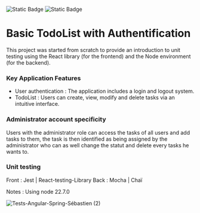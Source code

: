 ![Static Badge](https://img.shields.io/badge/18.3.1-%2300DDFF?logo=react&logoColor=white) ![Static Badge](https://img.shields.io/badge/4.21.0-lightgrey?logo=express&logoColor=white)

# Basic TodoList with Authentification

This project was started from scratch to provide an introduction to unit testing using the React library (for the frontend) and the Node environment (for the backend). 

### Key Application Features
- User authentication : The application includes a login and logout system.
- TodoList : Users can create, view, modify and delete tasks via an intuitive interface.

  
### Administrator account specificity
Users with the administrator role can access the tasks of all users and add tasks to them, the task is then identified as being assigned by the administrator who can as well change the statut and delete every tasks he wants to. 


### Unit testing 

Front : Jest | React-testing-Library 
Back : Mocha | Chaï

Notes : Using node 22.7.0

![Tests-Angular-Spring-Sébastien (2)](https://github.com/user-attachments/assets/31480d89-6ad1-4d9c-bfd7-140ff40a4398)
